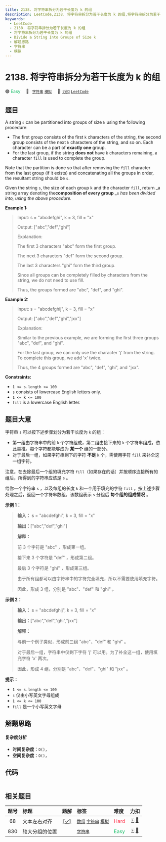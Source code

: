 ```yaml
---
title: 2138. 将字符串拆分为若干长度为 k 的组
description: LeetCode,2138. 将字符串拆分为若干长度为 k 的组,将字符串拆分为若干长度为 k 的组,Divide a String Into Groups of Size k,解题思路,字符串,模拟
keywords:
  - LeetCode
  - 2138. 将字符串拆分为若干长度为 k 的组
  - 将字符串拆分为若干长度为 k 的组
  - Divide a String Into Groups of Size k
  - 解题思路
  - 字符串
  - 模拟
---
```


# 2138. 将字符串拆分为若干长度为 k 的组

🟢 <font color=#15bd66>Easy</font>&emsp; 🔖&ensp; [`字符串`](/tag/string.md) [`模拟`](/tag/simulation.md)&emsp; 🔗&ensp;[`力扣`](https://leetcode.cn/problems/divide-a-string-into-groups-of-size-k) [`LeetCode`](https://leetcode.com/problems/divide-a-string-into-groups-of-size-k)

## 题目

A string `s` can be partitioned into groups of size `k` using the following
procedure:

  * The first group consists of the first `k` characters of the string, the second group consists of the next `k` characters of the string, and so on. Each character can be a part of **exactly one** group.
  * For the last group, if the string **does not** have `k` characters remaining, a character `fill` is used to complete the group.

Note that the partition is done so that after removing the `fill` character
from the last group (if it exists) and concatenating all the groups in order,
the resultant string should be `s`.

Given the string `s`, the size of each group `k` and the character `fill`,
return _a string array denoting the**composition of every group** _`s` _has
been divided into, using the above procedure_.



**Example 1:**

> Input: s = "abcdefghi", k = 3, fill = "x"
> 
> Output: ["abc","def","ghi"]
> 
> Explanation:
> 
> The first 3 characters "abc" form the first group.
> 
> The next 3 characters "def" form the second group.
> 
> The last 3 characters "ghi" form the third group.
> 
> Since all groups can be completely filled by characters from the string, we do not need to use fill.
> 
> Thus, the groups formed are "abc", "def", and "ghi".

**Example 2:**

> Input: s = "abcdefghij", k = 3, fill = "x"
> 
> Output: ["abc","def","ghi","jxx"]
> 
> Explanation:
> 
> Similar to the previous example, we are forming the first three groups "abc", "def", and "ghi".
> 
> For the last group, we can only use the character 'j' from the string. To complete this group, we add 'x' twice.
> 
> Thus, the 4 groups formed are "abc", "def", "ghi", and "jxx".

**Constraints:**

  * `1 <= s.length <= 100`
  * `s` consists of lowercase English letters only.
  * `1 <= k <= 100`
  * `fill` is a lowercase English letter.


## 题目大意

字符串 `s` 可以按下述步骤划分为若干长度为 `k` 的组：

  * 第一组由字符串中的前 `k` 个字符组成，第二组由接下来的 `k` 个字符串组成，依此类推。每个字符都能够成为 **某一个** 组的一部分。
  * 对于最后一组，如果字符串剩下的字符 **不足** `k` 个，需使用字符 `fill` 来补全这一组字符。

注意，在去除最后一个组的填充字符 `fill`（如果存在的话）并按顺序连接所有的组后，所得到的字符串应该是 `s` 。

给你一个字符串 `s` ，以及每组的长度 `k` 和一个用于填充的字符 `fill` ，按上述步骤处理之后，返回一个字符串数组，该数组表示 `s` 分组后
**每个组的组成情况** 。



**示例 1：**

> 
> 
> 
> 
> 
> **输入：** s = "abcdefghi", k = 3, fill = "x"
> 
> **输出：**["abc","def","ghi"]
> 
> **解释：**
> 
> 前 3 个字符是 "abc" ，形成第一组。
> 
> 接下来 3 个字符是 "def" ，形成第二组。
> 
> 最后 3 个字符是 "ghi" ，形成第三组。
> 
> 由于所有组都可以由字符串中的字符完全填充，所以不需要使用填充字符。
> 
> 因此，形成 3 组，分别是 "abc"、"def" 和 "ghi" 。
> 
> 

**示例 2：**

> 
> 
> 
> 
> 
> **输入：** s = "abcdefghij", k = 3, fill = "x"
> 
> **输出：**["abc","def","ghi","jxx"]
> 
> **解释：**
> 
> 与前一个例子类似，形成前三组 "abc"、"def" 和 "ghi" 。
> 
> 对于最后一组，字符串中仅剩下字符 'j' 可以用。为了补全这一组，使用填充字符 'x' 两次。
> 
> 因此，形成 4 组，分别是 "abc"、"def"、"ghi" 和 "jxx" 。
> 
> 



**提示：**

  * `1 <= s.length <= 100`
  * `s` 仅由小写英文字母组成
  * `1 <= k <= 100`
  * `fill` 是一个小写英文字母


## 解题思路

#### 复杂度分析

- **时间复杂度**：`O()`，
- **空间复杂度**：`O()`，

## 代码

```javascript

```

## 相关题目

<!-- prettier-ignore -->
| 题号 | 标题 | 题解 | 标签 | 难度 | 力扣 |
| :------: | :------ | :------: | :------ | :------ | :------: |
| 68 | 文本左右对齐 | [[✓]](/problem/0068.md) |  [`数组`](/tag/array.md) [`字符串`](/tag/string.md) [`模拟`](/tag/simulation.md) | <font color=#ff334b>Hard</font> | [🀄️](https://leetcode.cn/problems/text-justification) [🔗](https://leetcode.com/problems/text-justification) |
| 830 | 较大分组的位置 |  |  [`字符串`](/tag/string.md) | <font color=#15bd66>Easy</font> | [🀄️](https://leetcode.cn/problems/positions-of-large-groups) [🔗](https://leetcode.com/problems/positions-of-large-groups) |